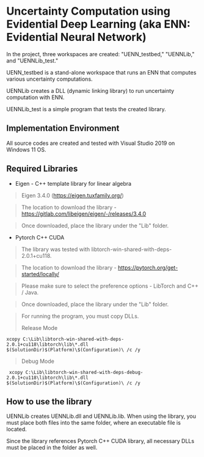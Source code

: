 # Uncertainty Computation using Evidential Deep Learning (aka ENN: Evidential Neural Network)

In the project, three workspaces are created: "UENN_testbed," "UENNLib," and "UENNLib_test." 

UENN_testbed is a stand-alone workspace that runs an ENN that computes various uncertainty computations.

UENNLib creates a DLL (dynamic linking library) to run uncertainty computation with ENN. 

UENNLib_test is a simple program that tests the created library.

## Implementation Environment
All source codes are created and tested with Visual Studio 2019 on Windows 11 OS.


## Required Libraries

* Eigen - C++ template library for linear algebra

> Eigen 3.4.0 (https://eigen.tuxfamily.org/)

> The location to download the library - https://gitlab.com/libeigen/eigen/-/releases/3.4.0

> Once downloaded, place the library under the "Lib" folder.



* Pytorch C++ CUDA


> The library was tested with libtorch-win-shared-with-deps-2.0.1+cu118.

> The location to download the library - https://pytorch.org/get-started/locally/

> Please make sure to select the preference options - LibTorch and C++ / Java.

> Once downloaded, place the library under the "Lib" folder.

> For running the program, you must copy DLLs.
>
> Release Mode

```
xcopy C:\Lib\libtorch-win-shared-with-deps-2.0.1+cu118\libtorch\lib\*.dll $(SolutionDir)$(Platform)\$(Configuration)\ /c /y
```

> Debug Mode

```
 xcopy C:\Lib\libtorch-win-shared-with-deps-debug-2.0.1+cu118\libtorch\lib\*.dll $(SolutionDir)$(Platform)\$(Configuration)\ /c /y
```

## How to use the library

UENNLib creates UENNLib.dll and UENNLib.lib. When using the library, you must place both files into the same folder, where an executable file is located. 

Since the library references Pytorch C++ CUDA library, all necessary DLLs must be placed in the folder as well. 



